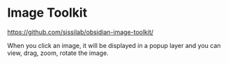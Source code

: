# Image Toolkit

https://github.com/sissilab/obsidian-image-toolkit/

When you click an image, it will be displayed in a popup layer and you can view, drag, zoom, rotate the image.
